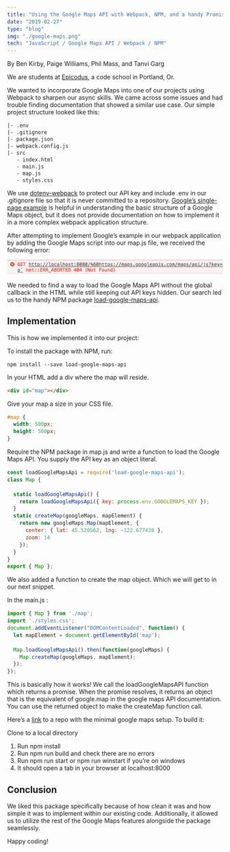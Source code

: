 ```yaml
---
title: "Using the Google Maps API with Webpack, NPM, and a handy Promise-returning helper"
date: "2019-02-27"
type: "blog"
img: "./google-maps.png"
tech: "JavaScript / Google Maps API / Webpack / NPM"
---
```


By Ben Kirby, Paige Williams, Phil Mass, and Tanvi Garg

We are students at [Epicodus](https://www.epicodus.com/), a code school in Portland, Or.

We wanted to incorporate Google Maps into one of our projects using Webpack to sharpen our async skills. We came across some issues and had trouble finding documentation that showed a similar use case. Our simple project structure looked like this:

```
|- .env
|- .gitignore
|- package.json
|- webpack.config.js
|- src 
   - index.html
   - main.js
   - map.js
   - styles.css
```
We use [dotenv-webpack](https://www.npmjs.com/package/dotenv-webpack) to protect our API key and include .env in our .gitignore file so that it is never committed to a repository. [Google’s single-page example](https://developers.google.com/maps/documentation/javascript/examples/map-simple) is helpful in understanding the basic structure of a Google Maps object, but it does not provide documentation on how to implement it in a more complex webpack application structure.

After attempting to implement Google’s example in our webpack application by adding the Google Maps script into our map.js file, we received the following error:

![alt-text](./errormessage.png)

We needed to find a way to load the Google Maps API without the global callback in the HTML while still keeping out API keys hidden. Our search led us to the handy NPM package [load-google-maps-api](https://www.npmjs.com/package/load-google-maps-api).

## Implementation

This is how we implemented it into our project:

To install the package with NPM, run:

```
npm install --save load-google-maps-api

```
In your HTML add a div where the map will reside.

```html
<div id="map"></div>

```
Give your map a size in your CSS file.

```css
#map {
  width: 500px;
  height: 500px;
}

```
Require the NPM package in map.js and write a function to load the Google Maps API. You supply the API key as an object literal.
```javascript
const loadGoogleMapsApi = require('load-google-maps-api');
class Map {
  
  static loadGoogleMapsApi() {
    return loadGoogleMapsApi({ key: process.env.GOOGLEMAPS_KEY });
  }
  static createMap(googleMaps, mapElement) {
    return new googleMaps.Map(mapElement, {
      center: { lat: 45.520562, lng: -122.677438 },
      zoom: 14
    });
  }
}
export { Map };
```
We also added a function to create the map object. Which we will get to in our next snippet.

In the main.js :
```javascript
import { Map } from './map';
import './styles.css';
document.addEventListener("DOMContentLoaded", function() {
  let mapElement = document.getElementById('map');
  
  Map.loadGoogleMapsApi().then(function(googleMaps) {
    Map.createMap(googleMaps, mapElement);
  });
});
```
This is basically how it works! We call the loadGoogleMapsAPI function which returns a promise. When the promise resolves, it returns an object that is the equivalent of google.map in the google maps API documentation. You can use the returned object to make the createMap function call.

Here’s a [link](https://github.com/philrmass/minimal-google-maps-api) to a repo with the minimal google maps setup. To build it:

Clone to a local directory
  1. Run npm install
  2. Run npm run build and check there are no errors
  3. Run npm run start or npm run winstart if you’re on windows
  4. It should open a tab in your browser at localhost:8000

## Conclusion

We liked this package specifically because of how clean it was and how simple it was to implement within our existing code. Additionally, it allowed us to utilize the rest of the Google Maps features alongside the package seamlessly.

Happy coding!